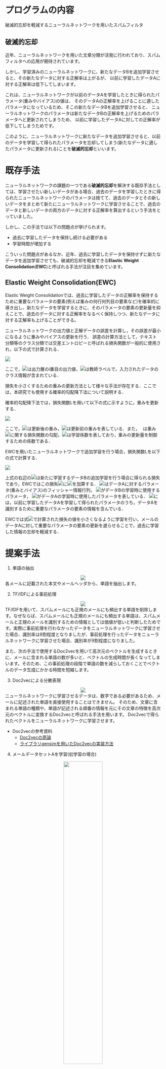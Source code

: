 # プログラムの内容
破滅的忘却を軽減するニューラルネットワークを用いたスパムフィルタ

## 破滅的忘却
近年、ニューラルネットワークを用いた文章分類が活発に行われており、スパムフィルタへの応用が期待されています。 

しかし、学習済みのニューラルネットワークに、新たなデータBを追加学習させると、その新たなデータに対する正解率は上がるが、
以前に学習したデータAに対する正解率は低下してしまいます。 

これは、ニューラルネットワークが以前のデータAを学習したときに得られたパラメータ(重みやバイアス)の値は、
そのデータAの正解率を上げることに適したパラメータになっているため、そこの新たなデータBを追加学習させると、
ニューラルネットワークのパラメータは新たなデータBの正解率を上げるためのパラメータへと更新されてしまうため、
以前に学習したデータAに対しての正解率が低下してしまうためです。 

このように、ニューラルネットワークに新たなデータを追加学習させると、以前のデータを学習して得られたパラメータを忘却してしまう(新たなデータに適したパラメータに更新される)ことを**破滅的忘却**といいます。

# 既存手法
ニューラルネットワークの課題の一つである**破滅的忘却**を解決する既存手法としては、学習させたい新しいデータがある場合、過去のデータを学習したときに得られたニューラルネットワークのパラメータは捨てて、過去のデータとその新しいデータをまとめて新たにニューラルネットワークに学習させることで、過去のデータと新しいデータの両方のデータに対する正解率を算出するという手法をとっていました。

しかし、この手法では以下の問題点が挙げられます。
- 過去に学習したデータを保持し続ける必要がある
- 学習時間が増加する

こういった問題点があるなか、近年、過去に学習したデータを保持せずに新たなデータを追加学習させても、破滅的忘却を軽減できる**Elastic** **Weight** **Consolidation**(**EWC**)と呼ばれる手法が注目を集めています。

## Elastic Weight Consolidation(EWC)
Elastic Weight Consolidationでは、過去に学習したデータの正解率を保持するために重要なパラメータの要素(例えば重みの何行何列目の要素など)を確率的に導き出し、新たなデータを学習するときに、そのパラメータの要素の更新量を抑えことで、過去のデータに対する正解率をなるべく保持しつつ、新たなデータに対する正解率も上げることができる。

ニューラルネットワークの出力値と正解データの誤差を計算し，その誤差が最小になるように重みやバイアスの更新を行う．
誤差の計算方法として，テキスト分類等のクラス分類では交差エントロピーと呼ばれる損失関数が一般的に使用され，以下の式で計算される．

<img src="https://latex.codecogs.com/gif.latex?L=-\sum_{i=1}^{n}t_i\log&space;y_i"/>

ここで，<img src="https://latex.codecogs.com/gif.latex?y_i">は出力層のi番目の出力値，<img src="https://latex.codecogs.com/gif.latex?t_i">は教師ラベルで，入力されたデータのクラス情報が含まれている．

損失を小さくするための重みの更新方法として様々な手法が存在する．ここでは，本研究でも使用する確率的勾配降下法について説明する．

確率的勾配降下法では，損失関数Lを用いて以下の式に示すように，重みを更新する．

<img src="https://latex.codecogs.com/gif.latex?W^{'}&space;\leftarrow&space;W-\eta&space;\frac{\partial&space;L}{\partial&space;W}">

ここで，<img src="https://latex.codecogs.com/gif.latex?W^{'}">は更新後の重み，<img src="https://latex.codecogs.com/gif.latex?W">は更新前の重みを表している．また，<img src="https://latex.codecogs.com/gif.latex?\frac{\partial&space;L}{\partial&space;W}" width="10" height="10">は重み<img src="https://latex.codecogs.com/gif.latex?W">に関する損失関数の勾配，<img src="https://latex.codecogs.com/gif.latex?\eta">は学習係数を表しており，重みの更新量を制御するための係数である．

EWCを用いたニューラルネットワークで追加学習を行う場合，損失関数Lを以下の式で計算する．

<img src="https://latex.codecogs.com/gif.latex?\mathcal{L}(\theta)=\mathcal{L}_{B}(\theta)&plus;\frac{\lambda}{2}\sum_{i}F_{i}(\theta_{i}-\theta_{A,i}^{*})^{2}">

上式の右辺の<img src="https://latex.codecogs.com/gif.latex?\mathcal{L}_{B}(\theta)">は新たに学習するデータBの追加学習を行う場合に得られる損失であり，EWCではこの損失<img src="https://latex.codecogs.com/gif.latex?\mathcal{L}_{B}(\theta)">に<img src="https://latex.codecogs.com/gif.latex?\frac{\lambda}{2}\sum_{i}F_{i}(\theta_{i}-\theta_{A,i}^{*})^{2}">を加算する．
<img src="https://latex.codecogs.com/gif.latex?F_{i}">はデータAに対するパラメータ(重みとバイアス)のフィッシャー情報行列， <img src="https://latex.codecogs.com/gif.latex?\theta_{i}">がデータBの学習時に使用するパラメータ， <img src="https://latex.codecogs.com/gif.latex?\theta_{A,i}^{*}">がデータAの学習時に使用したパラメータを表している． <img src="https://latex.codecogs.com/gif.latex?\frac{\lambda}{2}\sum_{i}F_{i}(\theta_{i}-\theta_{A,i}^{*})^{2}">には，以前に学習したデータAを学習して得られたパラメータのうち，データAを識別するために重要なパラメータの要素の情報を含んでいる．

EWCでは式<img src="https://latex.codecogs.com/gif.latex?\mathcal{L}(\theta)">で計算された損失の値を小さくなるように学習を行い，メールのデータAに対して重要なパラメータの要素の更新を遅らせることで，過去に学習した情報の忘却を軽減する．

# 提案手法
 1. 単語の抽出
 <div align="center"><img src="https://user-images.githubusercontent.com/26127488/73605992-97d0e380-45e8-11ea-8f62-87af010dfdde.jpg"></div>
各メールに記載された本文やメールヘッダから、単語を抽出します。

 2. TF/IDFによる事前処理
 <div align="center"><img src="https://user-images.githubusercontent.com/26127488/73605993-97d0e380-45e8-11ea-943a-ad41873a991c.jpg"></div>
TF/IDFを用いて、スパムメールにも正規のメールにも頻出する単語を削除します。なぜならば、スパムメールにも正規のメールにも頻出する単語は、スパムメールと正規のメールを識別するための情報としては価値が低いと判断したためです。実際に事前処理を行わなかったデータをニューラルネットワークに学習させた場合、識別率は8割程度となりましたが、事前処理を行ったデータをニューラルネットワークに学習させた場合、識別率が9割程度になりました。

また、次の手法で使用するDoc2vecを用いて高次元のベクトルを生成するときに、メールに含まれる単語の数が多いと、ベクトルの生成時間が長くなってしまいます。そのため、この事前処理の段階で単語の数を減らしておくことでベクトルのデータ生成にかかる時間を短縮します。

 3. Doc2vecによる分散表現
 <div align="center"><img src="https://user-images.githubusercontent.com/26127488/73605994-97d0e380-45e8-11ea-88b6-5e62c69d0cdd.jpg"></div>
ニューラルネットワークに学習させるデータは、数字である必要があるため、メールに記述された単語を直接使用することはできません。
そのため、文章に含まれる単語の種類や、単語が記述される順番の情報を元にその文章の特徴を高次元のベクトルに変換するDoc2vecと呼ばれる手法を用います。
Doc2vecで得られたベクトルをニューラルネットワークに学習させます。

- Doc2vecの参考資料
  - [Doc2vecの原論](https://arxiv.org/abs/1405.4053)
  - [ライブラリgensimを用いたDoc2vecの実装方法](https://radimrehurek.com/gensim/auto_examples/tutorials/run_doc2vec_lee.html#sphx-glr-auto-examples-tutorials-run-doc2vec-lee-py)

 4. メールデータセットAを学習(初学習の場合)
 <div align="center"><img src="https://user-images.githubusercontent.com/26127488/73605995-98697a00-45e8-11ea-97d8-3ce6d4788e24.jpg" width="50%" height="50%"></div>
初学習の場合、収集したメールデータセットAに含まれるa通のメールをDoc2vecを用いてベクトルに変換する。
上の図では、m1が1つ目のメールのベクトル、m2が二つ目のメールのベクトル、maがa通目のメールのベクトルとなっている。こうして得られたベクトルの内、いくつかのベクトルを学習用データとしてニューラルネットワークで学習し、残りのベクトルをテスト用データとして使用し、識別率を求める。
このとき、初学習のためEWCを用いずに学習する。(EWCは過去に学習したデータに対する識別率の低下を抑える手法であるため、初学習の場合にはEWCを用いる必要がないため)


 5. メールデータセットBを追加学習
 <div align="center"><img src="https://user-images.githubusercontent.com/26127488/73605997-98697a00-45e8-11ea-8215-bffb1e44a558.jpg" width="50%" height="50%"></div>
メールデータセットAを学習後にメールデータセットBを追加学習する場合、収集したメールデータセットBに含まれるb通のメールをDoc2vecを用いてベクトルに変換する。 上の図では、m1が1つ目のメールのベクトル、m2が二つ目のメールのベクトル、mbがb通目のメールのベクトルとなっている。このとき、追加学習を行うため、EWCを用いて学習を行う。こうすることで、メールメータセットAに対する識別率の低下を軽減しつつ、メールデータセットBに対する識別率を上げることができる。なお、新たにメールデータセットC,D,E,...を追加学習する場合にも、EWCを用いて学習を行うこととなる。繰り返しになるが、EWCを用いないのは初学習の場合のみであり、なぜならば、EWCは過去に学習したデータに対する識別率の低下を軽減する手法であるためである。


# 実験結果
ここでは、TREC( https://trec.nist.gov/data/spam.html )で提供されている2005年〜2007年までの三年間のメールを一年間隔で学習させた場合の実験結果を示す。  

**実験条件**  
 - 学習させる順番：2005年→2006年→2007年の順
 - 各年の迷惑メールの内訳：10000通(半分を学習用、残り半分をテスト用として使用)
 - 各年の正規のメールの内訳：10000通(半分を学習用、残り半分をテスト用として使用)
 - バッチ数:80通(一度に学習するメールの数)
 - Doc2vecによる次元数：300

<div align="center"><img src="https://github.com/KawaharaSyuichi/spamfilter/blob/master/03-SpamFilter_by_NeuralNetwork_using_EWC/EWC/result/SGD_and_EWC_result.png" alt="実験結果" title="実験結果" width="80%" height="80%"></div>
<div align="center">図1　英語のメールを一年間隔で追加学習した結果</div>

上記の図では、縦軸がメールに対する識別率、横軸が学習回数を示している。  
なお、識別率は次のように求める。
 - スパムメールと予測したメールの数：SN
 - 正規のメールと予測したメールの数：HN
 - スパムメールと予測したメールの内、実際にスパムメールだった数：TSN
 - 正規のメールと予測したメールの内、実際に正規のメールだった数：THN
このとき、識別率を次の式で求める。

<div align="center"><img src="https://latex.codecogs.com/gif.latex?\frac{TSN&plus;THN}{SN&plus;HN}"></div>

上記の図では、2005年と2006年のメールを学習済みの状態から、2007年のメールデータを追加学習させた場合の識別率の推移を示している。  
図の結果から、既存手法(SGDを用いた場合、上記の図で左のグラフ)の場合、2007年のメールデータを追加学習させると2005年と2006年のメールに対する識別率が低下していることが分かる。つまり、破滅的忘却が発生していることが確認できる。  
これに対して、提案手法(EWCを用いた場合、上記の図で右のグラフ)の場合、2007年のメールデータを追加学習させても、2005年と2007年のメールに対する識別率の低下を軽減できてることが分かる。つまり、破滅的忘却を軽減できていることが確認できる。

次に、日本語と英語のメールを交互に学習させた場合の結果を示す。

**実験条件**  
 - 学習させる順番：日本語→英語と英語→日本語の2パターン
 - 各言語の迷惑メールの内訳：2000通(半分を学習用、残り半分をテスト用として使用)
 - 各言語の正規のメールの内訳：2000通(半分を学習用、残り半分をテスト用として使用)
 - バッチ数:80通(一度に学習するメールの数)
 - Doc2vecによる次元数：300

<div align="center"><img src="https://user-images.githubusercontent.com/26127488/73718446-ddfc8300-475f-11ea-9bb4-673ad3e842b1.jpg"></div>
<div align="center">図2　日本語のメールを学習後に英語のメールを追加学習した結果</div>

<div align="center"><img src="https://user-images.githubusercontent.com/26127488/73718451-e3f26400-475f-11ea-9c68-d6dbbef1d7c7.jpg"></div>
<div align="center">図3　英語のメールを学習後に日本語のメールを追加学習した結果</div>

図2、図3の見方は図1と同じです。  
図2が日本語のメールを学習した後に、英語のメールを追加学習させた場合の実験結果です。
図2の左の図がEWCを用いなかった場合、図2の右の図がEWCを用いた場合です。
図3のが英語のメールを学習した後に、日本語のメールを追加学習させた場合の実験結果です。
こちらも、図3の左の図がEWCを用いなかった場合、図3の右の図がEWCを用いた場合です。
図2と図3の結果から、EWCを用いなかった場合よりもEWCを用いた場合の方が、初めに学習した言語のメールに対する識別率の低下を軽減できていることがわかります。  
なお、英語と日本語のメールを交互に学習させたのは、意図的に破滅的忘却を発生させるためです。
実際には、メール受信者が複数の言語のメールを交互に受信することは現実的ではありません。

# 補足
2007年に流行したメールに対しての識別率を見ると、EWCを用いた場合よりも既存手法の方が識別率が高くなっていることがわかる。これはEWCを用いた場合の副作用です。EWCを用いない場合では、ニューラルネットワークは新たに学習する2007年のメールデータに対する識別率のみを向上するように学習を行います。これに対し、EWCを用いた場合では、2007年のメールデータに対していの識別率を向上させるだけではなく、過去に学習した2005年と2006年のメールデータに対する識別率の低下を軽減するように学習を行います。その結果、EWCを用いない場合よりもEWCを用いた場合の方が、2007年のメールデータに対する識別率が低くなります。しかし、過去に学習した2005年と2006年のメールデータに対する識別率は、EWCを用いなかった場合よりもEWCを用いた場合の方が高くなっています。そのため、2005年や2006年に流行していたスパムメールが再流行した場合、EWCを用いない既存手法よりも、EWCを用いた提案手法の方が再学習を行うことなく、過去に流行したメールに対して高い識別率を出すことができます。

# 各フォルダの説明
・  
|  
|_01-IMAP:メールサーバからメールを受信するためのプログラム  
|_02-NaiveBayes:ナイーブベイズを用いたスパムフィルタのプログラム  
|_03-SpamFilter_by_NeuralNetwork_using_EWC：私の研究に関するプログラム  
&nbsp;&nbsp; |_doc2vec:doc2vecで生成したベクトルとそのベクトルをt-SNEを用いて二次元の画像にプロットした画像  
&nbsp;&nbsp; |_EWC:EWCを用いたデフォルトのスパムフィルタのプログラム  


# 論文 URL
[論文説明](https://www.ieice.org/ken/paper/20190723N1Of/)

# 学会　受賞歴
[SITE学術奨励賞　2019年7月　「破滅的忘却を軽減するニューラルネットワークを用いたスパムフィルタの提案」](https://www.ieice.org/~site/site_award.html)